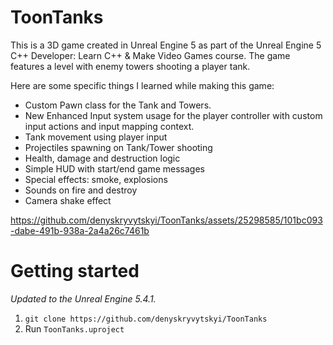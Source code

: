 # ToonTanks
This is a 3D game created in Unreal Engine 5 as part of the Unreal Engine 5 C++ Developer: Learn C++ & Make Video Games course. The game features a level with enemy towers shooting a player tank.

Here are some specific things I learned while making this game:

- Custom Pawn class for the Tank and Towers.
- New Enhanced Input system usage for the player controller with custom input actions and input mapping context.
- Tank movement using player input
- Projectiles spawning on Tank/Tower shooting
- Health, damage and destruction logic
- Simple HUD with start/end game messages
- Special effects: smoke, explosions
- Sounds on fire and destroy
- Camera shake effect

https://github.com/denyskryvytskyi/ToonTanks/assets/25298585/101bc093-dabe-491b-938a-2a4a26c7461b

# Getting started
*Updated to the Unreal Engine 5.4.1.*
1. `git clone https://github.com/denyskryvytskyi/ToonTanks`
2. Run `ToonTanks.uproject`

